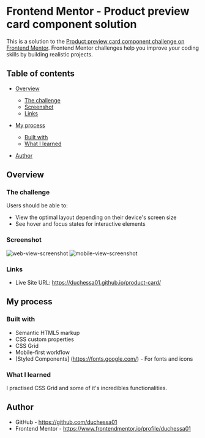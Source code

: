 # Frontend Mentor - Product preview card component solution

This is a solution to the [Product preview card component challenge on Frontend Mentor](https://www.frontendmentor.io/challenges/product-preview-card-component-GO7UmttRfa). Frontend Mentor challenges help you improve your coding skills by building realistic projects. 

## Table of contents

- [Overview](#overview)
  - [The challenge](#the-challenge)
  - [Screenshot](#screenshot)
  - [Links](#links)
- [My process](#my-process)
  - [Built with](#built-with)
  - [What I learned](#what-i-learned)

- [Author](#author)



## Overview

### The challenge

Users should be able to:

- View the optimal layout depending on their device's screen size
- See hover and focus states for interactive elements

### Screenshot
![web-view-screenshot](images/web-view.jpg)
![mobile-view-screenshot](images/mobile-view.jpg)



### Links

- Live Site URL: https://duchessa01.github.io/product-card/


## My process

### Built with

- Semantic HTML5 markup
- CSS custom properties
- CSS Grid
- Mobile-first workflow
- [Styled Components] (https://fonts.google.com/) - For fonts and icons


### What I learned

I practised CSS Grid and some of it's incredibles functionalities.


## Author

- GitHub - https://github.com/duchessa01
- Frontend Mentor - https://www.frontendmentor.io/profile/duchessa01

